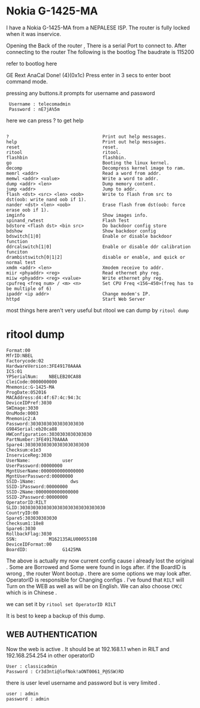 # Nokia G-1425-MA

I have a Nokia G-1425-MA from a NEPALESE ISP. The router is fully locked when it was inservice.

Opening the Back of the router , There is a serial Port to connect to. After connecting to the router The following is the bootlog
The baudrate is 115200

refer to bootlog here

  GE Rext AnaCal Done! (4)(0x1c)
  Press enter in 3 secs to enter boot command mode.
  
pressing any buttons.it prompts for username and password

```
 Username : telecomadmin
 Password : nE7jA%5m
```

here we can press ? to get help


```

?                                   Print out help messages.
help                                Print out help messages.
reset                               reset.
ritool                              ritool.
flashbin                            flashbin.
go                                  Booting the linux kernel.
decomp                              Decompress kernel image to ram.
memrl <addr>                        Read a word from addr.
memwl <addr> <value>                Write a word to addr.
dump <addr> <len>                   Dump memory content.
jump <addr>                         Jump to addr.
flash <dst> <src> <len> <oob>       Write to flash from src to dst(oob: write nand oob if 1).
nander <dst> <len> <oob>            Erase flash from dst(oob: force erase oob if 1).
imginfo                             Show images info.
spinand_rwtest                      Flash Test
bdstore <flash dst> <bin src>       Do backdoor config store
bdshow                              Show backdoor config
bdswitch[1|0]                       Enable or disable backdoor function
ddrcalswitch[1|0]                   Enable or disable ddr calibration funciton
drambistswitch[0|1|2]               disable or enable, and quick or normal test
xmdm <addr> <len>                   Xmodem receive to addr.
miir <phyaddr> <reg>                Read ethernet phy reg.
miiw <phyaddr> <reg> <value>        Write ethernet phy reg.
cpufreq <freq num> / <m> <n>        Set CPU Freq <156~450>(freq has to be multiple of 6)
ipaddr <ip addr>                    Change modem's IP.
httpd                               Start Web Server

```
most things here aren't very useful but ritool 
we can dump by ```ritool dump```

# ritool dump
```
Format:00
MfrID:NBEL
Factorycode:02
HardwareVersion:3FE49170AAAA
ICS:01
YPSerialNum:    NBELEB20CA88
CleiCode:0000000000
Mnemonic:G-1425-MA
ProgDate:052016
MACAddress:d4:4f:67:4c:94:3c
DeviceIDPref:3030
SWImage:3030
OnuMode:0003
Mnemonic2:A
Password:30303030303030303030
G984Serial:eb20ca88
HWConfiguration:3030303030303030
PartNumber:3FE49170AAAA
Spare4:303030303030303030303030
Checksum:e1e3
InserviceReg:3030
UserName:            user
UserPassword:00000000
MgntUserName:0000000000000000
MgntUserPassword:00000000
SSID-1Name:             dws
SSID-1Password:00000000
SSID-2Name:0000000000000000
SSID-2Password:00000000
OperatorID:RILT
SLID:30303030303030303030303030303030
CountryID:00
Spare5:303030303030
Checksum1:18e8
Spare6:3030
RollbackFlag:3030
SSN:            M162135ALU00055108
DeviceIDFormat:00
BoardID:             G1425MA
```

The above is actually my now current config cause i already lost the original . Some are Borrowed and Some were found in logs after.
if the BoardID is wrong , the router Wont bootup . there are some options we may look after.
OperatorID is responsible for Changing configs . I've found that ```RILT``` will Turn on the WEB as well as will be on English. We can also choose ```CMCC``` which is in Chinese .

we can set it by
```ritool set OperatorID RILT```

It is best to keep a backup of this dump.

## WEB AUTHENTICATION

Now the web is active . It should be at 192.168.1.1 when in RILT and 192.168.254.254 in other operatorID

```
User : classicadmin
Password : Cr3d3nti@lofNok!aONT0061_P@SSW)RD

```
there is user level username and password but is very limited .
```
user : admin
password : admin
```




